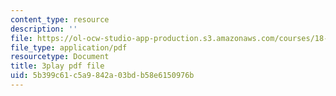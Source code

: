 ```yaml
---
content_type: resource
description: ''
file: https://ol-ocw-studio-app-production.s3.amazonaws.com/courses/18-03sc-differential-equations-fall-2011/5b399c61c5a9842a03bdb58e6150976b_zreI4HllD80.pdf
file_type: application/pdf
resourcetype: Document
title: 3play pdf file
uid: 5b399c61-c5a9-842a-03bd-b58e6150976b
---
```

